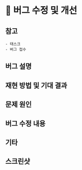 # 🐛 버그 수정 및 개선

## 참고

    - 태스크
    - 버그 접수

## 버그 설명

## 재현 방법 및 기대 결과

## 문제 원인

## 버그 수정 내용

## 기타

## 스크린샷
